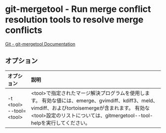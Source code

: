 # git-mergetool - Run merge conflict resolution tools to resolve merge conflicts

[Git - git-mergetool Documentation](https://git-scm.com/docs/git-mergetool)

## オプション

|オプション|説明|
|:--|:--|
|-t \<tool><br>--tool=\<tool>|\<tool>で指定されたマージ解決プログラムを使用します。 有効な値には、emerge、gvimdiff、kdiff3、meld、vimdiff、およびtortoisemergeが含まれます。 有効な\<tool>設定のリストについては、gitmergetool--tool-helpを実行してください。|
